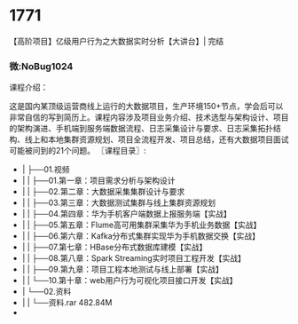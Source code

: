 # 1771
【高阶项目】亿级用户行为之大数据实时分析【大讲台】| 完结
### 微:NoBug1024 


课程介绍：

这是国内某顶级运营商线上运行的大数据项目，生产环境150+节点，学会后可以非常自信的写到简历上。课程内容涉及项目业务介绍、技术选型与架构设计、项目的架构演进、手机端到服务端数据流程、日志采集设计与要求、日志采集拓扑结构、线上和本地集群资源规划、项目全流程开发、项目总结，还有大数据项目面试可能被问到的21个问题。
〖课程目录〗:

- |   ├──01.视频  
- |   |   ├──01.第一章：项目需求分析与架构设计  
- |   |   ├──02.第二章：大数据采集集群设计与要求  
- |   |   ├──03.第三章：大数据测试集群与线上集群资源规划  
- |   |   ├──04.第四章：华为手机客户端数据上报服务端【实战】  
- |   |   ├──05.第五章：Flume高可用集群采集华为手机业务数据【实战】  
- |   |   ├──06.第六章：Kafka分布式集群实现华为手机数据交换【实战】  
- |   |   ├──07.第七章：HBase分布式数据库建模【实战】  
- |   |   ├──08.第八章：Spark Streaming实时项目工程开发【实战】  
- |   |   ├──09.第九章：项目工程本地测试与线上部署【实战】  
- |   |   └──10.第十章：web用户行为可视化项目接口开发【实战】  
- |   └──02.资料  
- |   |   └──资料.rar  482.84M
- 
